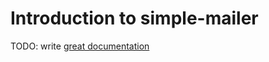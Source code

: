 # Introduction to simple-mailer

TODO: write [great documentation](http://jacobian.org/writing/what-to-write/)
